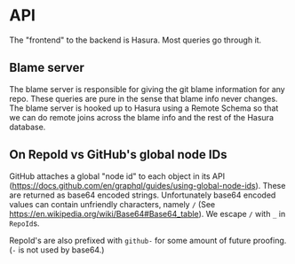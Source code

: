# API

The "frontend" to the backend is Hasura. Most queries go through it.

## Blame server

The blame server is responsible for giving the git blame information for any repo. These queries are pure in the sense that blame info never changes. The blame server is hooked up to Hasura using a Remote Schema so that we can do remote joins across the blame info and the rest of the Hasura database.

## On RepoId vs GitHub's global node IDs

GitHub attaches a global "node id" to each object in its API (https://docs.github.com/en/graphql/guides/using-global-node-ids). These are returned as base64 encoded strings. Unfortunately base64 encoded values can contain unfriendly characters, namely `/` (See https://en.wikipedia.org/wiki/Base64#Base64_table). We escape `/` with `_` in `RepoId`s.

RepoId's are also prefixed with `github-` for some amount of future proofing. (`-` is not used by base64.)
